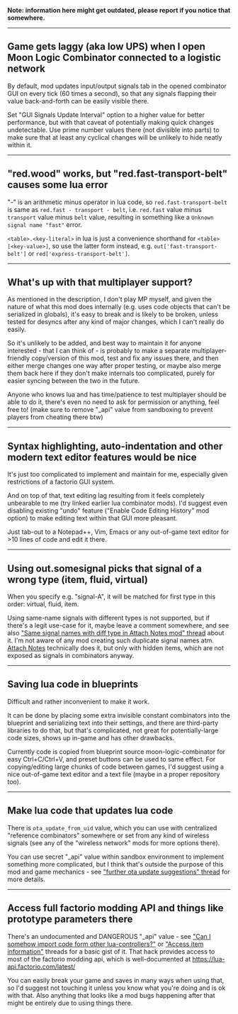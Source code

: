 **Note: information here might get outdated, please report if you notice that somewhere.**

----------

## Game gets laggy (aka low UPS) when I open Moon Logic Combinator connected to a logistic network

By default, mod updates input/output signals tab in the opened combinator GUI on every tick (60 times a second), so that any signals flapping their value back-and-forth can be easily visible there.

Set "GUI Signals Update Interval" option to a higher value for better performance, but with that caveat of potentially making quick changes undetectable.
Use prime number values there (not divisible into parts) to make sure that at least any cyclical changes will be unlikely to hide neatly within it.

----------

## "red.wood" works, but "red.fast-transport-belt" causes some lua error

"-" is an arithmetic minus operator in lua code, so `red.fast-transport-belt` is same as `red.fast - transport - belt`, i.e. `red.fast` value minus `transport` value minus `belt` value, resulting in something like a `Unknown signal name "fast"` error.

`<table>.<key-literal>` in lua is just a convenience shorthand for `<table>[<key-value>]`, so use the latter form instead, e.g. `out['fast-transport-belt']` or `red['express-transport-belt']`.

----------

## What's up with that multiplayer support?

As mentioned in the description, I don't play MP myself, and given the nature of what this mod does internally (e.g. uses code objects that can't be serialized in globals), it's easy to break and is likely to be broken, unless tested for desyncs after any kind of major changes, which I can't really do easily.

So it's unlikely to be added, and best way to maintain it for anyone interested - that I can think of - is probably to make a separate multiplayer-friendly copy/version of this mod, test and fix any issues there, and then either merge changes one way after proper testing, or maybe also merge them back here if they don't make internals too complicated, purely for easier syncing between the two in the future.

Anyone who knows lua and has time/patience to test multiplayer should be able to do it, there's even no need to ask for permission or anything, feel free to!
(make sure to remove "_api" value from sandboxing to prevent players from cheating there btw)

----------

## Syntax highlighting, auto-indentation and other modern text editor features would be nice

It's just too complicated to implement and maintain for me, especially given restrictions of a factorio GUI system.

And on top of that, text editing lag resulting from it feels completely unbearable to me (try linked earlier lua combinator mods).
I'd suggest even disabling existing "undo" feature ("Enable Code Editing History" mod option) to make editing text within that GUI more pleasant.

Just tab-out to a Notepad++, Vim, Emacs or any out-of-game text editor for >10 lines of code and edit it there.

----------

## Using out.somesignal picks that signal of a wrong type (item, fluid, virtual)

When you specify e.g. "signal-A", it will be matched for first type in this order: virtual, fluid, item.

Using same-name signals with different types is not supported, but if there's a legit use-case for it, maybe leave a comment somewhere, and see also ["Same signal names with diff type in Attach Notes mod" thread](https://mods.factorio.com/mod/Moon_Logic/discussion/601dc6dd84b410248ac51690) about it.
I'm not aware of any mod creating such duplicate signal names atm. [Attach Notes](https://mods.factorio.com/mod/attach-notes) technically does it, but only with hidden items, which are not exposed as signals in combinators anyway.

----------

## Saving lua code in blueprints

Difficult and rather inconvenient to make it work.

It can be done by placing some extra invisible constant combinators into the blueprint and serializing text into their settings, and there are third-party libraries to do that, but that's complicated, not great for potentially-large code sizes, shows up in-game and has other drawbacks.

Currently code is copied from blueprint source moon-logic-combinator for easy Ctrl+C/Ctrl+V, and preset buttons can be used to same effect.
For copying/editing large chunks of code between games, I'd suggest using a nice out-of-game text editor and a text file (maybe in a proper repository too).

----------

## Make lua code that updates lua code

There is `ota_update_from_uid` value, which you can use with centralized "reference combinators" somewhere or set from any kind of wireless signals (see any of the "wireless network" mods for more options there).

You can use secret "_api" value within sandbox environment to implement something more complicated, but I think that's outside the purpose of this mod and game mechanics - see ["further ota update suggestions" thread](https://mods.factorio.com/mod/Moon_Logic/discussion/5f5c7a5f2348f529f9d07a92) for more details.

----------

## Access full factorio modding API and things like prototype parameters there

There's an undocumented and DANGEROUS "_api" value - see ["Can I somehow import code form other lua-controllers?"](https://mods.factorio.com/mod/Moon_Logic/discussion/5fd812fd203f61023cd1fba0) or ["Access item information"](https://mods.factorio.com/mod/Moon_Logic/discussion/5f55071254dbb0ecb39e6908) threads for a basic gist of it. That hack provides access to most of the factorio modding api, which is well-documented at https://lua-api.factorio.com/latest/

You can easily break your game and saves in many ways when using that, so I'd suggest not touching it unless you know what you're doing and is ok with that.
Also anything that looks like a mod bugs happening after that might be entirely due to using things there.
